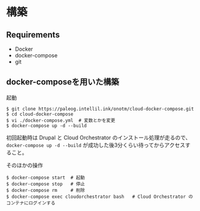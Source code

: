 # 構築

## Requirements

* Docker
* docker-compose
* git

## docker-composeを用いた構築

起動

```
$ git clone https://paleog.intellil.ink/onotm/cloud-docker-compose.git
$ cd cloud-docker-compose
$ vi ./docker-compose.yml  # 変数とかを変更
$ docker-compose up -d --build
```

初回起動時は Drupal と Cloud Orchestrator のインストール処理が走るので、 `docker-compose up -d --build` が成功した後3分くらい待ってからアクセスすること。


そのほかの操作

```
$ docker-compose start  # 起動
$ docker-compose stop   # 停止
$ docker-compose rm     # 削除
$ docker-compose exec cloudorchestrator bash   # Cloud Orchestrator のコンテナにログインする
```

<!--
```
$ # プライベートディレクトリの設定
$ echo "\$settings['file_private_path'] = __DIR__ . '/files/private';"  \
    >> /opt/drupal/web/sites/default/settings.php

$ # エラーログをブラウザ表示
$ echo "\$config['system.logging']['error_level'] = 'verbose';"  \
    >> /opt/drupal/web/sites/default/settings.php
```
-->
